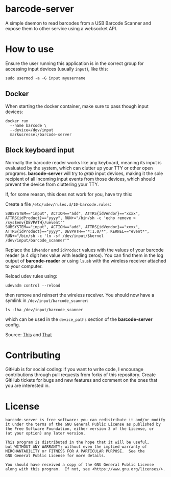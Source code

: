 # barcode-server

A simple daemon to read barcodes from a USB Barcode Scanner
and expose them to other service using a websocket API.

# How to use

Ensure the user running this application is in the correct group for accessing
input devices (usually `input`), like this:
```
sudo usermod -a -G input myusername
```

## Docker

When starting the docker container, make sure to pass though input devices:
```
docker run
  --name barcode \
  --device=/dev/input
  markusressel/barcode-server
```

## Block keyboard input

Normally the barcode reader works like any keyboard, meaning its input is
evaluated by the system, which can clutter up your TTY or other open
programs. **barcode-server** will try to _grab_ input devices, making it the sole recipient of all
incoming input events from those devices, which should prevent the device from cluttering
your TTY.

If, for some reason, this does not work for you, have try this:

Create a file `/etc/udev/rules.d/10-barcode.rules`:
```
SUBSYSTEM=="input", ACTION=="add", ATTRS{idVendor}=="xxxx", ATTRS{idProduct}=="yyyy", RUN+="/bin/sh -c 'echo remove > /sys$env{DEVPATH}/uevent'"
SUBSYSTEM=="input", ACTION=="add", ATTRS{idVendor}=="xxxx", ATTRS{idProduct}=="yyyy", DEVPATH=="*:1.0/*", KERNEL=="event*", RUN+="/bin/sh -c 'ln -sf /dev/input/$kernel /dev/input/barcode_scanner'"
```
Replace the `idVendor` and `idProduct` values with the values of your barcode reader (a 4 digit hex value with leading zeros).
You can find them in the log output of **barcode-reader** or using `lsusb` with the wireless receiver attached to your computer.

Reload udev rules using:
```
udevadm control --reload
```
then remove and reinsert the wireless receiver.
You should now have a symlink in `/dev/input/barcode_scanner`:
```
ls -lha /dev/input/barcode_scanner
```
which can be used in the `device_paths` section of the **barcode-server** config.

Source: [This](https://serverfault.com/questions/385260/bind-usb-keyboard-exclusively-to-specific-application/976557#976557)
and [That](https://stackoverflow.com/questions/63478999/how-to-make-linux-ignore-a-keyboard-while-keeping-it-available-for-my-program-to/63531743#63531743)

# Contributing

GitHub is for social coding: if you want to write code, I encourage contributions
through pull requests from forks of this repository. Create GitHub tickets for
bugs and new features and comment on the ones that you are interested in.

# License

```text
barcode-server is free software: you can redistribute it and/or modify
it under the terms of the GNU General Public License as published by
the Free Software Foundation, either version 3 of the License, or
(at your option) any later version.

This program is distributed in the hope that it will be useful,
but WITHOUT ANY WARRANTY; without even the implied warranty of
MERCHANTABILITY or FITNESS FOR A PARTICULAR PURPOSE.  See the
GNU General Public License for more details.

You should have received a copy of the GNU General Public License
along with this program.  If not, see <https://www.gnu.org/licenses/>.
```